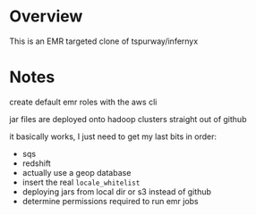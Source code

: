 Overview
===

This is an EMR targeted clone of tspurway/infernyx

Notes
===

create default emr roles with the aws cli

jar files are deployed onto hadoop clusters straight out of github

it basically works, I just need to get my last bits in order:

* sqs
* redshift
* actually use a geop database
* insert the real `locale_whitelist`
* deploying jars from local dir or s3 instead of github
* determine permissions required to run emr jobs
